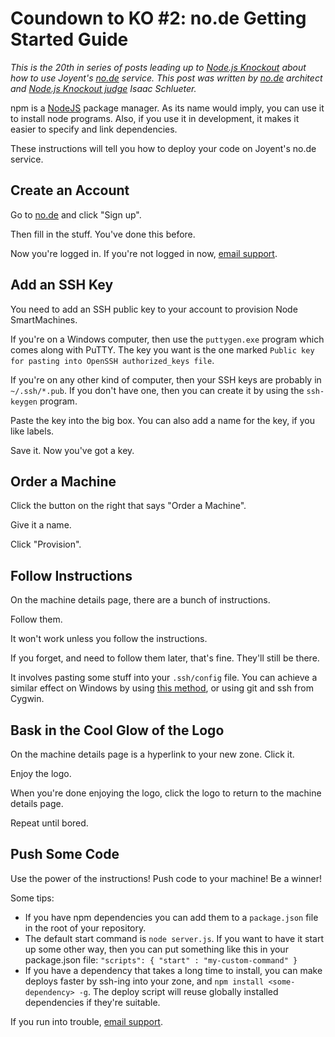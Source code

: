# Coundown to KO #2: no.de Getting Started Guide

_This is the 20th in series of posts leading up to [Node.js Knockout][1]
about how to use Joyent's [no.de][] service. This post was written by
[no.de][] architect and [Node.js Knockout judge][3] Isaac Schlueter._

[1]: http://nodeknockout.com
[no.de]: http://no.de
[3]: http://nodeknockout.com/people/4e2819db6fd024010000192e

npm is a [NodeJS](http://nodejs.org/) package manager.  As its name
would imply, you can use it to install node programs.  Also, if you use
it in development, it makes it easier to specify and link dependencies.


These instructions will tell you how to deploy your code on Joyent's
no.de service.

## Create an Account

Go to [no.de](http://no.de/) and click "Sign up".

Then fill in the stuff.  You've done this before.

Now you're logged in.  If you're not logged in now, [email
support](mailto:node@joyent.com).

## Add an SSH Key

You need to add an SSH public key to your account to provision Node
SmartMachines.

If you're on a Windows computer, then use the `puttygen.exe` program
which comes along with PuTTY.  The key you want is the one marked
`Public key for pasting into OpenSSH authorized_keys file`.

If you're on any other kind of computer, then your SSH keys are probably
in `~/.ssh/*.pub`.  If you don't have one, then you can create it by
using the `ssh-keygen` program.

Paste the key into the big box.  You can also add a name for the key, if
you like labels.

Save it.  Now you've got a key.

## Order a Machine

Click the button on the right that says "Order a Machine".

Give it a name.

Click "Provision".

## Follow Instructions

On the machine details page, there are a bunch of instructions.

Follow them.

It won't work unless you follow the instructions.

If you forget, and need to follow them later, that's fine.  They'll
still be there.

It involves pasting some stuff into your `.ssh/config` file.  You can
achieve a similar effect on Windows by using [this
method](http://tartarus.org/~simon/putty-snapshots/htmldoc/Chapter4.html#config-file),
or using git and ssh from Cygwin.

## Bask in the Cool Glow of the Logo

On the machine details page is a hyperlink to your new zone.  Click it.

Enjoy the logo.

When you're done enjoying the logo, click the logo to return to the
machine details page.

Repeat until bored.

## Push Some Code

Use the power of the instructions!  Push code to your machine!  Be a winner!

Some tips:

* If you have npm dependencies you can add them to a `package.json` file
  in the root of your repository.
* The default start command is `node server.js`.  If you want to have it
  start up some other way, then you can put something like this in your
  package.json file:  `"scripts": { "start" : "my-custom-command" }`
* If you have a dependency that takes a long time to install, you can
  make deploys faster by ssh-ing into your zone, and `npm install
  <some-dependency> -g`.  The deploy script will reuse globally installed
  dependencies if they're suitable.

If you run into trouble, [email support](mailto:node@joyent.com).

